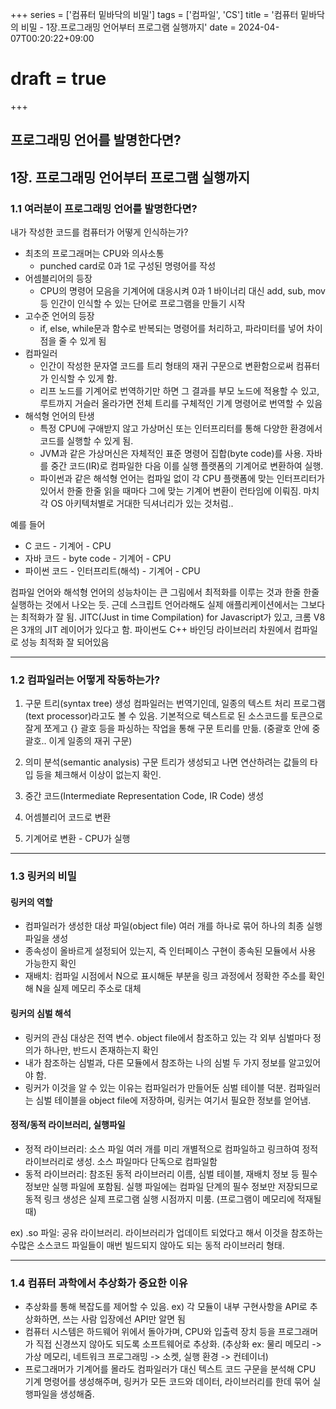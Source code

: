 +++
series = ['컴퓨터 밑바닥의 비밀']
tags = ['컴파일', 'CS']
title = '컴퓨터 밑바닥의 비밀 - 1장.프로그래밍 언어부터 프로그램 실행까지'
date = 2024-04-07T00:20:22+09:00
# draft = true
+++
## 프로그래밍 언어를 발명한다면?

## 1장. 프로그래밍 언어부터 프로그램 실행까지

### 1.1 여러분이 프로그래밍 언어를 발명한다면?
    
내가 작성한 코드를 컴퓨터가 어떻게 인식하는가?
    
- 최초의 프로그래머는 CPU와 의사소통
	- punched card로 0과 1로 구성된 명령어를 작성
- 어셈블리어의 등장
	- CPU의 명령어 모음을 기계어에 대응시켜 0과 1 바이너리 대신 add, sub, mov 등 인간이 인식할 수 있는 단어로 프로그램을 만들기 시작
 - 고수준 언어의 등장
 	- if, else, while문과 함수로 반복되는 명령어를 처리하고, 파라미터를 넣어 차이점을 줄 수 있게 됨
- 컴파일러
	- 인간이 작성한 문자열 코드를 트리 형태의 재귀 구문으로 변환함으로써 컴퓨터가 인식할 수 있게 함.
    - 리프 노드를 기계어로 번역하기만 하면 그 결과를 부모 노드에 적용할 수 있고, 루트까지 거슬러 올라가면 전체 트리를 구체적인 기계 명령어로 번역할 수 있음
- 해석형 언어의 탄생
	- 특정 CPU에 구애받지 않고 가상머신 또는 인터프리터를 통해 다양한 환경에서 코드를 실행할 수 있게 됨. 
    - JVM과 같은 가상머신은 자체적인 표준 명령어 집합(byte code)를 사용. 자바를 중간 코드(IR)로 컴파일한 다음 이를 실행 플랫폼의 기계어로 변환하여 실행. 
	- 파이썬과 같은 해석형 언어는 컴파일 없이 각 CPU 플랫폼에 맞는 인터프리터가 있어서 한줄 한줄 읽을 때마다 그에 맞는 기계어 변환이 런타임에 이뤄짐. 마치 각 OS 아키텍처별로 거대한 딕셔너리가 있는 것처럼..

예를 들어 
- C 코드 - 기계어 - CPU
- 자바 코드 - byte code - 기계어 - CPU
- 파이썬 코드 - 인터프리트(해석) - 기계어 - CPU

컴파일 언어와 해석형 언어의 성능차이는 큰 그림에서 최적화를 이루는 것과 한줄 한줄 실행하는 것에서 나오는 듯. 
근데 스크립트 언어라해도 실제 애플리케이션에서는 그보다는 최적화가 잘 됨. JITC(Just in time Compilation) for Javascript가 있고, 크롬 V8은 3개의 JIT 레이어가 있다고 함. 파이썬도 C++ 바인딩 라이브러리 차원에서 컴파일로 성능 최적화 잘 되어있음
    
---
### 1.2 컴파일러는 어떻게 작동하는가?
1. 구문 트리(syntax tree) 생성
컴파일러는 번역기인데, 일종의 텍스트 처리 프로그램(text processor)라고도 볼 수 있음. 
기본적으로 텍스트로 된 소스코드를 토큰으로 잘게 쪼게고 {} 괄호 등을 파싱하는 작업을 통해 구문 트리를 만듦. (중괄호 안에 중괄호.. 이게 일종의 재귀 구문)

2. 의미 분석(semantic analysis)
구문 트리가 생성되고 나면 연산하려는 값들의 타입 등을 체크해서 이상이 없는지 확인. 

3. 중간 코드(Intermediate Representation Code, IR Code) 생성

4. 어셈블리어 코드로 변환
5. 기계어로 변환 - CPU가 실행

---
### 1.3 링커의 비밀
#### 링커의 역할
- 컴파일러가 생성한 대상 파일(object file) 여러 개를 하나로 묶어 하나의 최종 실행파일을 생성
- 종속성이 올바르게 설정되어 있는지, 즉 인터페이스 구현이 종속된 모듈에서 사용 가능한지 확인
- 재배치: 컴파일 시점에서 N으로 표시해둔 부분을 링크 과정에서 정확한 주소를 확인해 N을 실제 메모리 주소로 대체

#### 링커의 심벌 해석
- 링커의 관심 대상은 전역 변수. object file에서 참조하고 있는 각 외부 심벌마다 정의가 하나만, 반드시 존재하는지 확인
- 내가 참조하는 심벌과, 다른 모듈에서 참조하는 나의 심벌 두 가지 정보를 알고있어야 함. 
- 링커가 이것을 알 수 있는 이유는 컴파일러가 만들어둔 심벌 테이블 덕분.
컴파일러는 심벌 테이블을 object file에 저장하며, 링커는 여기서 필요한 정보를 얻어냄.

#### 정적/동적 라이브러리, 실행파일
- 정적 라이브러리: 소스 파일 여러 개를 미리 개별적으로 컴파일하고 링크하여 정적 라이브러리로 생성. 
소스 파일마다 단독으로 컴파일함
- 동적 라이브러리: 참조된 동적 라이브러리 이름, 심벌 테이블, 재배치 정보 등 필수 정보만 실행 파일에 포함됨.
실행 파일에는 컴파일 단계의 필수 정보만 저장되므로 동적 링크 생성은 실제 프로그램 실행 시점까지 미룸. (프로그램이 메모리에 적재될 때)

ex) .so 파일: 공유 라이브러리. 라이브러리가 업데이트 되었다고 해서 이것을 참조하는 수많은 소스코드 파일들이 매번 빌드되지 않아도 되는 동적 라이브러리 형태.

---
### 1.4 컴퓨터 과학에서 추상화가 중요한 이유
- 추상화를 통해 복잡도를 제어할 수 있음. ex) 각 모듈이 내부 구현사항을 API로 추상화하면, 쓰는 사람 입장에선 API만 알면 됨
- 컴퓨터 시스템은 하드웨어 위에서 돌아가며, CPU와 입출력 장치 등을 프로그래머가 직접 신경쓰지 않아도 되도록 소프트웨어로 추상화.
(추상화 ex: 물리 메모리 -> 가상 메모리, 네트워크 프로그래밍 -> 소켓, 실행 환경 -> 컨테이너)
- 프로그래머가 기계어를 몰라도 컴파일러가 대신 텍스트 코드 구문을 분석해 CPU 기계 명령어를 생성해주며, 
링커가 모든 코드와 데이터, 라이브러리를 한데 묶어 실행파일을 생성해줌.
